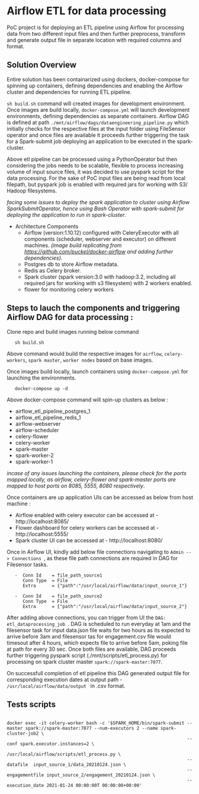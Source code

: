 

# Airflow ETL for data processing 

PoC project is for deploying an ETL pipeline using Airflow for processing data from two different input files and then further preprocess, transform and generate output file in separate location with required columns and format.


## Solution Overview  

Entire solution has been containarized using dockers, docker-compose for spinning up containers, defining dependencies and enabling the Airflow cluster and dependencies for running ETL pipeline. 

```sh build.sh``` command will created images for development environment. Once images are build locally, ```docker-compose.yml``` will launch development environments, defining dependencies as separate containers. Airflow DAG is defined at path ```./mnt/airflow/dags/dataengineering_pipeline.py``` which initially checks for the respective files at the input folder using FileSensor operator and once files are available it proceeds further triggering the task for a Spark-submit job deploying an application to be executed in the spark-cluster. 

Above etl pipeline can be processed using a PythonOperator but then considering the jobs needs to be scalable, flexible to process increasing volume of input source files, it was decided to use pyspark script for the data processing. For the sake of PoC input files are being read from local filepath, but pyspark job is enabled with required jars for working with S3/ Hadoop filesystems. 

_facing some issues to deploy the spark application to cluster using Airflow SparkSubmitOperator, hence using Bash Operator with spark-submit for deploying the application to run in spark-cluster_.

  
- Architecture Components 
  - Airflow (version:1.10.12) configured with CeleryExecutor with all components (scheduler, webserver and executor) on different machines. _(image build replicating from https://github.com/puckel/docker-airflow and adding further dependencies)_. 
  - Postgres db to store Airflow metadata. 
  - Redis as Celery broker. 
  - Spark cluster (spark version:3.0 with hadoop:3.2, including all required jars for working with s3 filesystem) with 2 workers enabled.   
  - flower for monitoring celery workers


## Steps to lauch the components and triggering Airflow DAG for data processing :
  
  Clone repo and build images running below command
  
 ``` 
    sh build.sh 
 ``` 
  Above command would build the respective images for `airflow`, `celery-workers`, `spark master`, `worker nodes` based on base images. 

  Once images build locally, launch containers using `docker-compose.yml` for launching the environments. 

 ``` 
    docker-compose up -d
 ``` 
 
Above docker-compose command will spin-up clusters as below : 
  - airflow_etl_pipeline_postgres_1
  - airflow_etl_pipeline_redis_1
  - airflow-webserver 
  - airflow-scheduler                    
  - celery-flower                  
  - celery-worker
  - spark-master             
  - spark-worker-2                 
  - spark-worker-1    

_incase of any issues launching the containers, please check for the ports mapped locally, as airflow, celery-flower and spark-master ports are mapped to host ports on 8085, 5555, 8080 respectively_. 

Once containers are up application UIs can be accessed as below from host machine :   
  - Airflow enabled with celery executor can be accessed at - http://localhost:8085/
  - Flower dashboard for celery workers can be accessed at - http://localhost:5555/
  - Spark cluster UI can be accessed at - http://localhost:8080/

Once in Airflow UI, kindly add below file connections navigating to ```Admin --> Connections ```, as these file path connections are required in DAG for Filesensor tasks. 
 ```
    -  Conn Id    = file_path_source1
       Conn Type  = File
       Extra      = {"path":"/usr/local/airflow/data/input_source_1"}
    
    -  Conn Id    = file_path_source2
       Conn Type  = File
       Extra      = {"path":"/usr/local/airflow/data/input_source_2"}
 ```              

After adding above connections, you can trigger from UI the ```DAG: etl_dataprocessing_job ```. DAG is scheduled to run everyday at 1am and the filesensor task for input data.json file waits for two hours as its expected to arrive before 3am and filesensor tas for engagement.csv file would timesout after 4 hours, which expects file to arrive before 5am, poking file at path for every 30 sec. Once both files are available, DAG proceeds further triggering pyspark script (./mnt/scripts/etl_process.py) for processing on spark cluster master ```spark://spark-master:7077```. 

On successfull completion of etl pipeline this DAG generated output file for corresponding execution dates at output path - ```/usr/local/airflow/data/output ``` in .csv format. 



## Tests scripts

```

docker exec -it celery-worker bash -c '$SPARK_HOME/bin/spark-submit --master spark://spark-master:7077 --num-executors 2 --name spark-cluster-job2 \
                                                                    --conf spark.executor.instances=2 \
                                                                    /usr/local/airflow/scripts/etl_process.py \
                                                                    --datafile  input_source_1/data_20210124.json \
                                                                    --engagementfile input_source_2/engagement_20210124.json \
                                                                    --execution_date 2021-01-24 00:00:00T 00:00:00+00:00'

```